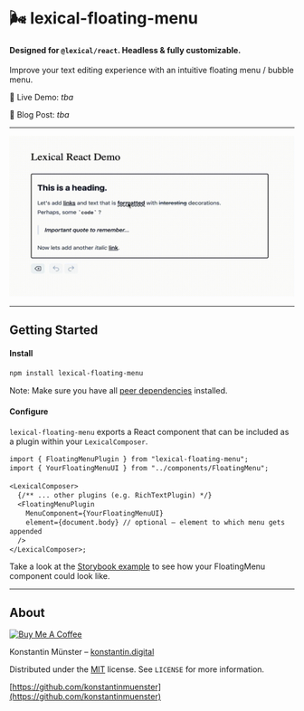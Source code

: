 # 🌬️ lexical-floating-menu

#### Designed for `@lexical/react`. Headless & fully customizable.

Improve your text editing experience with an intuitive floating menu / bubble menu.

📌 Live Demo: _tba_

📌 Blog Post: _tba_

---

<img alt="lexical floating menu" src="./screenshot.gif" width="640">

---

## Getting Started

#### Install

```bash
npm install lexical-floating-menu
```

Note: Make sure you have all [peer dependencies](https://github.com/konstantinmuenster/lexical-floating-menu/blob/main/package.json#L45) installed.

#### Configure

`lexical-floating-menu` exports a React component that can be included as a plugin within your `LexicalComposer`.

```tsx
import { FloatingMenuPlugin } from "lexical-floating-menu";
import { YourFloatingMenuUI } from "../components/FloatingMenu";

<LexicalComposer>
  {/** ... other plugins (e.g. RichTextPlugin) */}
  <FloatingMenuPlugin
    MenuComponent={YourFloatingMenuUI}
    element={document.body} // optional – element to which menu gets appended
  />
</LexicalComposer>;
```

Take a look at the [Storybook example](https://github.com/konstantinmuenster/lexical-floating-menu/blob/main/stories/FloatingMenuPlugin.stories.ts) to see how your FloatingMenu component could look like.

---

## About

<a href="https://www.buymeacoffee.com/kmuenster" target="_blank"><img src="https://cdn.buymeacoffee.com/buttons/default-orange.png" alt="Buy Me A Coffee" height="41" width="174"></a>

Konstantin Münster – [konstantin.digital](https://konstantin.digital)

Distributed under the [MIT](http://showalicense.com/?fullname=Konstantin+M%C3%BCnster&year=2019#license-mit) license.
See `LICENSE` for more information.

[https://github.com/konstantinmuenster](https://github.com/konstantinmuenster)
